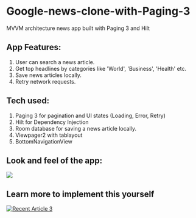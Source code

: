 # Google-news-clone-with-Paging-3
MVVM architecture news app built with Paging 3 and Hilt 

## App Features:
1. User can search a news article.
2. Get top headlines by categories like 'World', 'Business', 'Health' etc.
3. Save news articles locally.
4. Retry network requests.

## Tech used:
1. Paging 3 for pagination and UI states (Loading, Error, Retry)
2. Hilt for Dependency Injection
3. Room database for saving a news article locally.
4. Viewpager2 with tablayout
5. BottomNavigationView

## Look and feel of the app:

![](https://github.com/DivS-15/Google-news-clone-with-Paging-3/blob/master/Google%20news%20clone.gif)

## Learn more to implement this yourself

<a target="_blank" href="https://github-readme-medium-recent-article.vercel.app/medium/@saraswatdivyansh/3"><img src="https://github-readme-medium-recent-article.vercel.app/medium/@saraswatdivyansh/3" alt="Recent Article 3">
